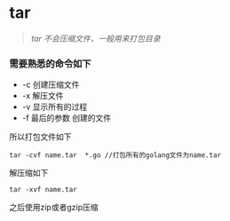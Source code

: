 # tar

> *tar 不会压缩文件，一般用来打包目录*

### 需要熟悉的命令如下

* -c 创建压缩文件
* -x 解压文件
* -v 显示所有的过程
* -f 最后的参数  创建的文件

所以打包文件如下
```shell
tar -cvf name.tar  *.go //打包所有的golang文件为name.tar
```
解压缩如下
```shell
tar -xvf name.tar
```

之后使用zip或者gzip压缩